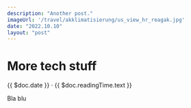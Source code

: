 ```yaml
---
description: "Another post."
imageUrl: '/travel/akklimatisierung/us_view_hr_reagak.jpg'
date: "2022.10.10"
layout: "post"
---
```


# More tech stuff
{{ $doc.date }} · {{ $doc.readingTime.text }}

Bla blu